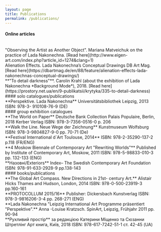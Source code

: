```yaml
---
layout: page
title: Publications
permalink: /publications/
---
```

#### Online articles
<br>
"Observing the Artist as Another Object". 
Mariana Matveichuk on the practice of Lada Nakonechna. [Read here](http://www.eigen-art.com/index.php?article_id=1274&clang=1)
<br>
Alienation Effects. Lada Nakonechna’s Conceptual Drawings
DB Art Mag. [Read here](https://dbartmag.de/en/88/feature/alienation-effects-lada-nakonechnas-conceptual-drawings/)
<br>
**"To detail darkness"**. 
Carolin Krahl (about the exhibition of Lada Nakonechna *Background Mode*), 2018. [Read here](https://prostory.net.ua/en/9-publikatsii/krytyka/335-to-detail-darkness)
<br>
#### solo catalogues/publications
<br>
**Perspektive. Lada Nakonechna**
Universitätsbibliothek Leipzig, 2013 
ISBN: 978-3- 910108-76-9 (DE)
<br>
#### group exhibition catalogues
<br>
**The World on Paper**
Deutsche Bank Collection
Palais Populaire, Berlin, 2018
Kerber Verlag
ISBN: 978-3-7356-0516-0
p. 206
<br>
**Walk the Line. Neue Wege der Zeichnung**
Kunstmuseum Wolfsburg
ISBN: 978-3-9804827-9-0
pp. 70-71 (De)
<br>
**Festival International d`Art Toulouse, 2014**
ISBN: 978-2-35290-137-2
p.118 (FR/ENG)
<br>
**4 Moskow Biennale of Contemporary Art "Rewriting Worlds"**
Published by Institute of Contemporary Art, Moskow, 2011
ISBN: 978-5-98833-010-3
pp. 132-133 (ENG)
<br>
**Назовні/Exteriors**
Index– The Swedish Contemporary Art Foundation
ISBN: 978-91-633-2928-9
pp.138-143
<br>
#### books/publications
<br>
**The Global Art Compass. New Directions in 21st- century Art.** 
Alistair Hicks
Thames and Hudson, London, 2014
ISBN: 978-0-500-23919-3
pp.160-161
<br>
**PROTOCOLLUM 2015/16**
Publisher: Dickersbach Kunstverlag
ISBN: 978-3-9816206-3-4
pp. 268-271 (ENG)
<br>
**Lada Nakonechna "Leipzig International Art Programme präsentiert "Perspektive".**
Anna -Louise Kratzsch.
SpinArt, Leipzig, Frühjahr 2011
pp. 90-94
<br>
**Рухливий простір**
за редакцією Катерини Міщенко та Сюзанни Штретлінг
Арт книга, Київ, 2018
ISBN: 978-617-7242-51-1
ст. 42-45 (UA)